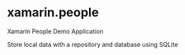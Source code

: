 # xamarin.people
Xamarin People Demo Application

Store local data with a repository and database using SQLite
